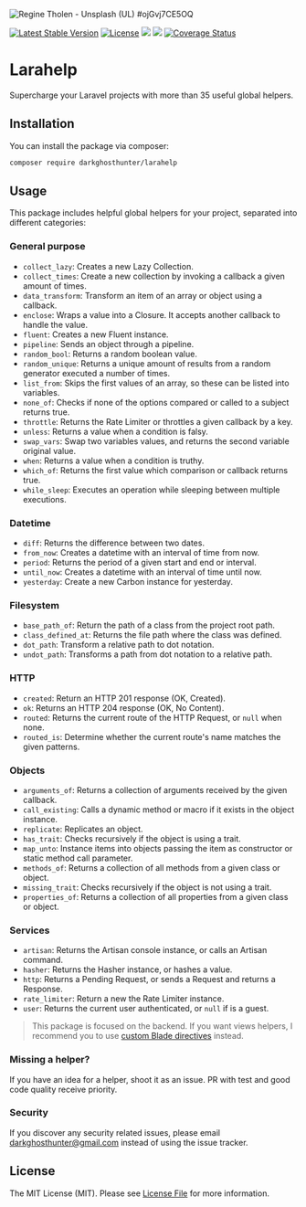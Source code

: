 ![Regine Tholen - Unsplash (UL) #ojGvj7CE5OQ](https://images.unsplash.com/photo-1574246915327-8cf501d94757?ixlib=rb-1.2.1&ixid=eyJhcHBfaWQiOjEyMDd9&auto=format&fit=crop&w=1280&h=400&q=80)

[![Latest Stable Version](https://poser.pugx.org/darkghosthunter/larahelp/v/stable)](https://packagist.org/packages/darkghosthunter/larahelp) [![License](https://poser.pugx.org/darkghosthunter/larahelp/license)](https://packagist.org/packages/darkghosthunter/larahelp)
![](https://img.shields.io/packagist/php-v/darkghosthunter/larahelp.svg)
 ![](https://github.com/DarkGhostHunter/Larahelp/workflows/PHP%20Composer/badge.svg)
 [![Coverage Status](https://coveralls.io/repos/github/DarkGhostHunter/Larahelp/badge.svg?branch=master)](https://coveralls.io/github/DarkGhostHunter/Larahelp?branch=master)


# Larahelp

Supercharge your Laravel projects with more than 35 useful global helpers.

## Installation

You can install the package via composer:

```bash
composer require darkghosthunter/larahelp
```

## Usage

This package includes helpful global helpers for your project, separated into different categories:

### General purpose

* `collect_lazy`: Creates a new Lazy Collection.
* `collect_times`: Create a new collection by invoking a callback a given amount of times.
* `data_transform`: Transform an item of an array or object using a callback.
* `enclose`: Wraps a value into a Closure. It accepts another callback to handle the value.
* `fluent`: Creates a new Fluent instance.
* `pipeline`: Sends an object through a pipeline.
* `random_bool`: Returns a random boolean value.
* `random_unique`: Returns a unique amount of results from a random generator executed a number of times.
* `list_from`: Skips the first values of an array, so these can be listed into variables.
* `none_of`: Checks if none of the options compared or called to a subject returns true.
* `throttle`: Returns the Rate Limiter or throttles a given callback by a key.
* `unless`: Returns a value when a condition is falsy.
* `swap_vars`: Swap two variables values, and returns the second variable original value.
* `when`: Returns a value when a condition is truthy.
* `which_of`: Returns the first value which comparison or callback returns true.
* `while_sleep`: Executes an operation while sleeping between multiple executions.

### Datetime

* `diff`: Returns the difference between two dates.
* `from_now`: Creates a datetime with an interval of time from now.
* `period`: Returns the period of a given start and end or interval.
* `until_now`: Creates a datetime with an interval of time until now.
* `yesterday`: Create a new Carbon instance for yesterday.

### Filesystem

* `base_path_of`: Return the path of a class from the project root path.
* `class_defined_at`: Returns the file path where the class was defined.
* `dot_path`: Transform a relative path to dot notation.
* `undot_path`: Transforms a path from dot notation to a relative path.

### HTTP

* `created`: Return an HTTP 201 response (OK, Created).
* `ok`: Returns an HTTP 204 response (OK, No Content).
* `routed`: Returns the current route of the HTTP Request, or `null` when none.
* `routed_is`: Determine whether the current route's name matches the given patterns.

### Objects

* `arguments_of`: Returns a collection of arguments received by the given callback.
* `call_existing`: Calls a dynamic method or macro if it exists in the object instance.
* `replicate`: Replicates an object.
* `has_trait`: Checks recursively if the object is using a trait.
* `map_unto`: Instance items into objects passing the item as constructor or static method call parameter.
* `methods_of`: Returns a collection of all methods from a given class or object.
* `missing_trait`: Checks recursively if the object is not using a trait.
* `properties_of`: Returns a collection of all properties from a given class or object.

### Services

* `artisan`: Returns the Artisan console instance, or calls an Artisan command.
* `hasher`: Returns the Hasher instance, or hashes a value.
* `http`: Returns a Pending Request, or sends a Request and returns a Response.
* `rate_limiter`: Return a new the Rate Limiter instance.
* `user`: Returns the current user authenticated, or `null` if is a guest.

> This package is focused on the backend. If you want views helpers, I recommend you to use [custom Blade directives](https://laravel.com/docs/blade#extending-blade) instead.

### Missing a helper?

If you have an idea for a helper, shoot it as an issue. PR with test and good code quality receive priority.

### Security

If you discover any security related issues, please email darkghosthunter@gmail.com instead of using the issue tracker.

## License

The MIT License (MIT). Please see [License File](LICENSE.md) for more information.
